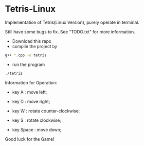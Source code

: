 # Tetris-Linux
Implementation of Tetris(Linux Version), purely operate in terminal.

Still have some bugs to fix. See "TODO.txt" for more information.

* Download this repo
* compile the project by
```bash
g++ *.cpp -o tetris
```
* run the program
```bash
./tetris
```

Information for Operation:

* key A : move left;

* key D : move right;

* key W : rotate counter-clockwise;

* key S : rotate clockwise;

* key Space : move down;

Good luck for the Game!
